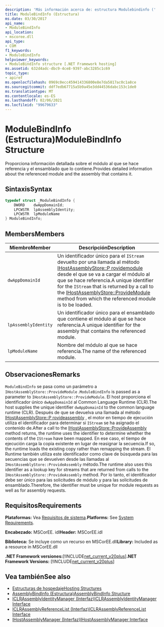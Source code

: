 ```yaml
---
description: 'Más información acerca de: estructura Modulebindinfo ('
title: ModuleBindInfo (Estructura)
ms.date: 03/30/2017
api_name:
- ModuleBindInfo
api_location:
- mscoree.dll
api_type:
- COM
f1_keywords:
- ModuleBindInfo
helpviewer_keywords:
- ModuleBindInfo structure [.NET Framework hosting]
ms.assetid: 632d4adc-dbc9-4ce8-9397-abc3285c1c69
topic_type:
- apiref
ms.openlocfilehash: 0969c0ecc459414336800e8e7da5817ac0c1a8ce
ms.sourcegitcommit: ddf7edb67715a5b9a45e3dd44536dabc153c1de0
ms.translationtype: MT
ms.contentlocale: es-ES
ms.lasthandoff: 02/06/2021
ms.locfileid: "99679633"
---
```

# <a name="modulebindinfo-structure"></a><span data-ttu-id="b8ff9-103">ModuleBindInfo (Estructura)</span><span class="sxs-lookup"><span data-stu-id="b8ff9-103">ModuleBindInfo Structure</span></span>

<span data-ttu-id="b8ff9-104">Proporciona información detallada sobre el módulo al que se hace referencia y el ensamblado que lo contiene.</span><span class="sxs-lookup"><span data-stu-id="b8ff9-104">Provides detailed information about the referenced module and the assembly that contains it.</span></span>  
  
## <a name="syntax"></a><span data-ttu-id="b8ff9-105">Sintaxis</span><span class="sxs-lookup"><span data-stu-id="b8ff9-105">Syntax</span></span>  
  
```cpp  
typedef struct _ModuleBindInfo {  
    DWORD    dwAppDomainId;  
    LPCWSTR  lpAssemblyIdentity;  
    LPCWSTR  lpModuleName  
} ModuleBindInfo;  
```  
  
## <a name="members"></a><span data-ttu-id="b8ff9-106">Members</span><span class="sxs-lookup"><span data-stu-id="b8ff9-106">Members</span></span>  
  
|<span data-ttu-id="b8ff9-107">Miembro</span><span class="sxs-lookup"><span data-stu-id="b8ff9-107">Member</span></span>|<span data-ttu-id="b8ff9-108">Descripción</span><span class="sxs-lookup"><span data-stu-id="b8ff9-108">Description</span></span>|  
|------------|-----------------|  
|`dwAppDomainId`|<span data-ttu-id="b8ff9-109">Un identificador único para el `IStream` devuelto por una llamada al método [IHostAssemblyStore::P rovidemodule](ihostassemblystore-providemodule-method.md) desde el que se va a cargar el módulo al que se hace referencia.</span><span class="sxs-lookup"><span data-stu-id="b8ff9-109">A unique identifier for the `IStream` that is returned by a call to the [IHostAssemblyStore::ProvideModule](ihostassemblystore-providemodule-method.md) method from which the referenced module is to be loaded.</span></span>|  
|`lpAssemblyIdentity`|<span data-ttu-id="b8ff9-110">Un identificador único para el ensamblado que contiene el módulo al que se hace referencia.</span><span class="sxs-lookup"><span data-stu-id="b8ff9-110">A unique identifier for the assembly that contains the referenced module.</span></span>|  
|`lpModuleName`|<span data-ttu-id="b8ff9-111">Nombre del módulo al que se hace referencia.</span><span class="sxs-lookup"><span data-stu-id="b8ff9-111">The name of the referenced module.</span></span>|  
  
## <a name="remarks"></a><span data-ttu-id="b8ff9-112">Observaciones</span><span class="sxs-lookup"><span data-stu-id="b8ff9-112">Remarks</span></span>  

 <span data-ttu-id="b8ff9-113">`ModuleBindInfo` se pasa como un parámetro a `IHostAssemblyStore::ProvideModule` .</span><span class="sxs-lookup"><span data-stu-id="b8ff9-113">`ModuleBindInfo` is passed as a parameter to `IHostAssemblyStore::ProvideModule`.</span></span> <span data-ttu-id="b8ff9-114">El host proporciona el identificador único `dwAppDomainId` al Common Language Runtime (CLR).</span><span class="sxs-lookup"><span data-stu-id="b8ff9-114">The host supplies the unique identifier `dwAppDomainId` to the common language runtime (CLR).</span></span> <span data-ttu-id="b8ff9-115">Después de que se devuelva una llamada al método [IHostAssemblyStore::P rovideassembly](ihostassemblystore-provideassembly-method.md) , el motor en tiempo de ejecución utiliza el identificador para determinar si `IStream` se ha asignado el contenido de.</span><span class="sxs-lookup"><span data-stu-id="b8ff9-115">After a call to the [IHostAssemblyStore::ProvideAssembly](ihostassemblystore-provideassembly-method.md) method returns, the runtime uses the identifier to determine whether the contents of the `IStream` have been mapped.</span></span> <span data-ttu-id="b8ff9-116">En ese caso, el tiempo de ejecución carga la copia existente en lugar de reasignar la secuencia.</span><span class="sxs-lookup"><span data-stu-id="b8ff9-116">If so, the runtime loads the existing copy rather than remapping the stream.</span></span> <span data-ttu-id="b8ff9-117">El Runtime también utiliza este identificador como clave de búsqueda para las secuencias que se devuelven desde las llamadas al `IHostAssemblyStore::ProvideAssembly` método.</span><span class="sxs-lookup"><span data-stu-id="b8ff9-117">The runtime also uses this identifier as a lookup key for streams that are returned from calls to the `IHostAssemblyStore::ProvideAssembly` method.</span></span> <span data-ttu-id="b8ff9-118">Por lo tanto, el identificador debe ser único para las solicitudes de módulo y para las solicitudes de ensamblado.</span><span class="sxs-lookup"><span data-stu-id="b8ff9-118">Therefore, the identifier must be unique for module requests as well as for assembly requests.</span></span>  
  
## <a name="requirements"></a><span data-ttu-id="b8ff9-119">Requisitos</span><span class="sxs-lookup"><span data-stu-id="b8ff9-119">Requirements</span></span>  

 <span data-ttu-id="b8ff9-120">**Plataformas:** Vea [Requisitos de sistema](../../get-started/system-requirements.md).</span><span class="sxs-lookup"><span data-stu-id="b8ff9-120">**Platforms:** See [System Requirements](../../get-started/system-requirements.md).</span></span>  
  
 <span data-ttu-id="b8ff9-121">**Encabezado:** MSCorEE. idl</span><span class="sxs-lookup"><span data-stu-id="b8ff9-121">**Header:** MSCorEE.idl</span></span>  
  
 <span data-ttu-id="b8ff9-122">**Biblioteca:** Se incluye como un recurso en MSCorEE.dll</span><span class="sxs-lookup"><span data-stu-id="b8ff9-122">**Library:** Included as a resource in MSCorEE.dll</span></span>  
  
 <span data-ttu-id="b8ff9-123">**.NET Framework versiones:**[!INCLUDE[net_current_v20plus](../../../../includes/net-current-v20plus-md.md)]</span><span class="sxs-lookup"><span data-stu-id="b8ff9-123">**.NET Framework Versions:** [!INCLUDE[net_current_v20plus](../../../../includes/net-current-v20plus-md.md)]</span></span>  
  
## <a name="see-also"></a><span data-ttu-id="b8ff9-124">Vea también</span><span class="sxs-lookup"><span data-stu-id="b8ff9-124">See also</span></span>

- [<span data-ttu-id="b8ff9-125">Estructuras de hospedaje</span><span class="sxs-lookup"><span data-stu-id="b8ff9-125">Hosting Structures</span></span>](hosting-structures.md)
- [<span data-ttu-id="b8ff9-126">AssemblyBindInfo (Estructura)</span><span class="sxs-lookup"><span data-stu-id="b8ff9-126">AssemblyBindInfo Structure</span></span>](assemblybindinfo-structure.md)
- [<span data-ttu-id="b8ff9-127">ICLRAssemblyIdentityManager (Interfaz)</span><span class="sxs-lookup"><span data-stu-id="b8ff9-127">ICLRAssemblyIdentityManager Interface</span></span>](iclrassemblyidentitymanager-interface.md)
- [<span data-ttu-id="b8ff9-128">ICLRAssemblyReferenceList (Interfaz)</span><span class="sxs-lookup"><span data-stu-id="b8ff9-128">ICLRAssemblyReferenceList Interface</span></span>](iclrassemblyreferencelist-interface.md)
- [<span data-ttu-id="b8ff9-129">IHostAssemblyManager (Interfaz)</span><span class="sxs-lookup"><span data-stu-id="b8ff9-129">IHostAssemblyManager Interface</span></span>](ihostassemblymanager-interface.md)
